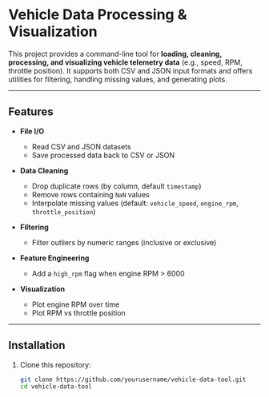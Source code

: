 # Vehicle Data Processing & Visualization

This project provides a command-line tool for **loading, cleaning, processing, and visualizing vehicle telemetry data** (e.g., speed, RPM, throttle position). It supports both CSV and JSON input formats and offers utilities for filtering, handling missing values, and generating plots.

---

## Features

- **File I/O**
  - Read CSV and JSON datasets
  - Save processed data back to CSV or JSON  

- **Data Cleaning**
  - Drop duplicate rows (by column, default `timestamp`)
  - Remove rows containing `NaN` values
  - Interpolate missing values (default: `vehicle_speed`, `engine_rpm`, `throttle_position`)  

- **Filtering**
  - Filter outliers by numeric ranges (inclusive or exclusive)  

- **Feature Engineering**
  - Add a `high_rpm` flag when engine RPM > 6000  

- **Visualization**
  - Plot engine RPM over time  
  - Plot RPM vs throttle position  

---

## Installation

1. Clone this repository:
   ```bash
   git clone https://github.com/yourusername/vehicle-data-tool.git
   cd vehicle-data-tool

